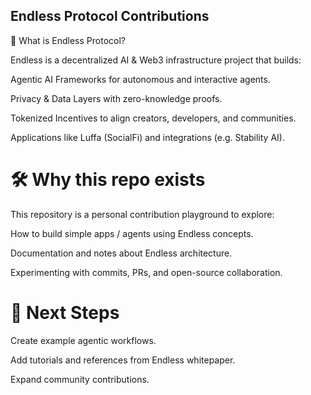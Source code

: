 ## Endless Protocol Contributions

🌌 What is Endless Protocol?

Endless is a decentralized AI & Web3 infrastructure project that builds:

Agentic AI Frameworks for autonomous and interactive agents.

Privacy & Data Layers with zero-knowledge proofs.

Tokenized Incentives to align creators, developers, and communities.

Applications like Luffa (SocialFi) and integrations (e.g. Stability AI).


# 🛠️ Why this repo exists

This repository is a personal contribution playground to explore:

How to build simple apps / agents using Endless concepts.

Documentation and notes about Endless architecture.

Experimenting with commits, PRs, and open-source collaboration.


# 🚀 Next Steps

Create example agentic workflows.

Add tutorials and references from Endless whitepaper.

Expand community contributions.

